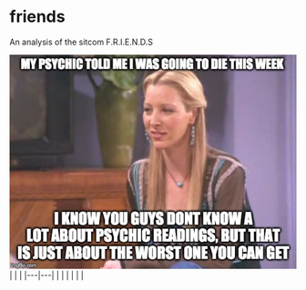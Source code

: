 # friends
An analysis of the sitcom F.R.I.E.N.D.S

![Phoebe](37l1q4.jpg)
|   |   |
|---|---|
|   |   |
|   |   |


